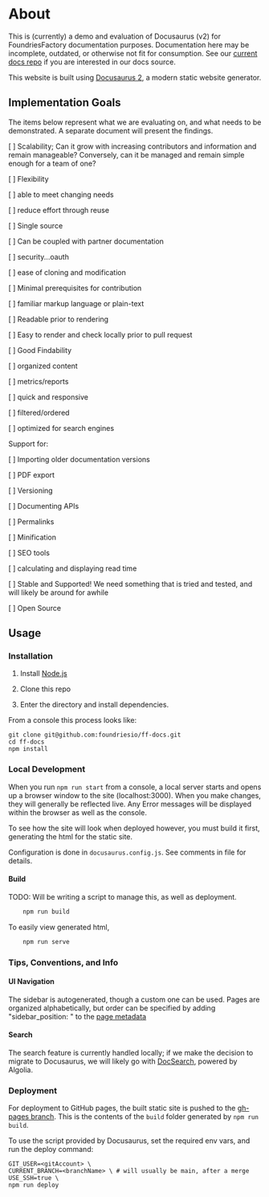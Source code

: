 # About

This is (currently) a demo and evaluation of Docusaurus (v2) for FoundriesFactory documentation purposes.
Documentation here may be incomplete, outdated, or otherwise not fit for consumption.
See our [current docs repo](https://github.com/foundriesio/docs) if you are interested in our docs source.

This website is built using [Docusaurus 2](https://docusaurus.io/), a modern static website generator.

## Implementation Goals

The items below represent what we are evaluating on, and what needs to be demonstrated.
A separate document will present the findings.

[ ] Scalability; Can it grow with increasing contributors and information and remain manageable?
     Conversely, can it be managed and remain simple enough for a team of one?

[ ] Flexibility

 [ ] able to meet changing needs

 [ ] reduce effort through reuse

 [ ] Single source

[ ] Can be coupled with partner documentation

  [ ] security...oauth

  [ ] ease of cloning and modification

[ ] Minimal prerequisites for contribution

  [ ] familiar markup language or plain-text

  [ ] Readable prior to rendering

  [ ] Easy to render and check locally prior to pull request

[ ] Good Findability

  [ ] organized content

  [ ] metrics/reports

  [ ] quick and responsive

  [ ] filtered/ordered

  [ ] optimized for search engines

Support for:

[ ] Importing older documentation versions

[ ] PDF export

[ ] Versioning

[ ] Documenting APIs

[ ] Permalinks

[ ] Minification

[ ] SEO tools

[ ] calculating and displaying read time

[ ] Stable and Supported! We need something that is tried and tested, and will likely be around for awhile

[ ] Open Source

## Usage

### Installation

1. Install [Node.js](https://nodejs.org/en/download)

2. Clone this repo

3. Enter the directory and install dependencies.


From a console this process looks like:
```shell
git clone git@github.com:foundriesio/ff-docs.git
cd ff-docs
npm install
```

### Local Development

When you run `npm run start` from a console, a local server starts and opens up a browser window to the site (localhost:3000).
When you make changes, they will generally be reflected live.
Any Error messages will be displayed within the browser as well as the console.

To see how the site will look when deployed however, you must build it first, generating the html for the
static site.

Configuration is done in `docusaurus.config.js`. See comments in file for details.

#### Build

TODO: Will be writing a script to manage this, as well as deployment.

``` bash
    npm run build
```

To easily view generated html,

``` bash
    npm run serve
```

### Tips, Conventions, and Info

#### UI Navigation

The sidebar is autogenerated, though a custom one can be used.
Pages are organized alphabetically,
but order can be specified by adding "sidebar_position: " to the
[page metadata](https://docusaurus.io/docs/sidebar/autogenerated#autogenerated-sidebar-metadata)

#### Search

The search feature is currently handled locally;
if we make the decision to migrate to Docusaurus, we will likely go with [DocSearch](https://docsearch.algolia.com/), powered by Algolia.

### Deployment

For deployment to GitHub pages, the built static site is pushed to the
[gh-pages branch](https://github.com/foundriesio/ff-docs/tree/gh-pages).
This is the contents of the `build` folder generated by `npm run build`.

To use the script provided by Docusaurus, set the required env vars,
and run the deploy command:

```shell
GIT_USER=<gitAccount> \
CURRENT_BRANCH=<branchName> \ # will usually be main, after a merge
USE_SSH=true \
npm run deploy
```

